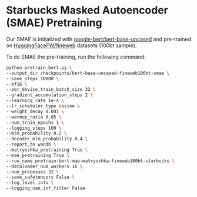 # Starbucks Masked Autoencoder (SMAE) Pretraining

Our SMAE is initialized with [google-bert/bert-base-uncased](google-bert/https://huggingface.co/google-bert/bert-base-uncased) 
and pre-trained on [HuggingFaceFW/fineweb](https://huggingface.co/datasets/HuggingFaceFW/fineweb) datasets (100bt sample).

To do SMAE the pre-training, run the following command:
```bash
python pretrain_bert.py \
--output_dir checkpoints/bert-base-uncased-fineweb100bt-smae \
--save_steps 10000 \
--bf16 \
--per_device_train_batch_size 32 \
--gradient_accumulation_steps 2 \
--learning_rate 1e-4 \
--lr_scheduler_type cosine \
--weight_decay 0.001 \
--warmup_ratio 0.05 \
--num_train_epochs 1 \
--logging_steps 100 \
--mlm_probability 0.2 \
--decoder_mlm_probability 0.4 \
--report_to wandb \
--matryoshka_pretraining True \
--mae_pretraining True \
--run_name pretrain-bert-mae-matryoshka-fineweb100bt-starbucks \
--dataloader_num_workers 16 \
--num_processes 32 \
--save_safetensors False \
--log_level info \
--logging_nan_inf_filter False
```
